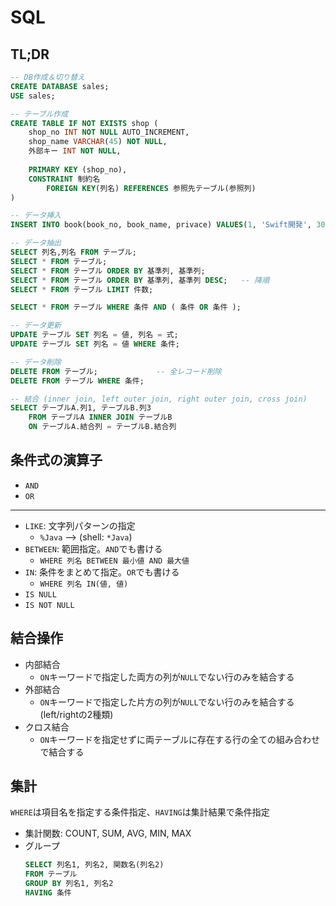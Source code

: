 # SQL

## TL;DR

```sql
-- DB作成＆切り替え
CREATE DATABASE sales;
USE sales;

-- テーブル作成
CREATE TABLE IF NOT EXISTS shop (
    shop_no INT NOT NULL AUTO_INCREMENT,
    shop_name VARCHAR(45) NOT NULL,
    外部キー INT NOT NULL,
    
    PRIMARY KEY (shop_no),
    CONSTRAINT 制約名
        FOREIGN KEY(列名) REFERENCES 参照先テーブル(参照列)
)

-- データ挿入
INSERT INTO book(book_no, book_name, privace) VALUES(1, 'Swift開発', 3000);

-- データ抽出
SELECT 列名,列名 FROM テーブル;
SELECT * FROM テーブル;
SELECT * FROM テーブル ORDER BY 基準列, 基準列;
SELECT * FROM テーブル ORDER BY 基準列, 基準列 DESC;   -- 降順
SELECT * FROM テーブル LIMIT 件数;

SELECT * FROM テーブル WHERE 条件 AND ( 条件 OR 条件 );

-- データ更新
UPDATE テーブル SET 列名 = 値, 列名 = 式;
UPDATE テーブル SET 列名 = 値 WHERE 条件;

-- データ削除
DELETE FROM テーブル;             -- 全レコード削除
DELETE FROM テーブル WHERE 条件;

-- 結合 (inner join, left outer join, right outer join, cross join)
SELECT テーブルA.列1, テーブルB.列3
    FROM テーブルA INNER JOIN テーブルB
    ON テーブルA.結合列 = テーブルB.結合列
```

## 条件式の演算子

- `AND`
- `OR`

---

- `LIKE`: 文字列パターンの指定
    - `%Java` --> (shell: `*Java`)
- `BETWEEN`: 範囲指定。`AND`でも書ける
    - `WHERE 列名 BETWEEN 最小値 AND 最大値`
- `IN`: 条件をまとめて指定。`OR`でも書ける
    - `WHERE 列名 IN(値, 値)`
- `IS NULL`
- `IS NOT NULL`

## 結合操作

- 内部結合
    - `ON`キーワードで指定した両方の列が`NULL`でない行のみを結合する
- 外部結合
    - `ON`キーワードで指定した片方の列が`NULL`でない行のみを結合する (left/rightの2種類)
- クロス結合
    - `ON`キーワードを指定せずに両テーブルに存在する行の全ての組み合わせで結合する

## 集計

`WHERE`は項目名を指定する条件指定、`HAVING`は集計結果で条件指定
- 集計関数: COUNT, SUM, AVG, MIN, MAX
- グループ
    ```sql
    SELECT 列名1, 列名2, 関数名(列名2)
    FROM テーブル
    GROUP BY 列名1, 列名2
    HAVING 条件
    ```
